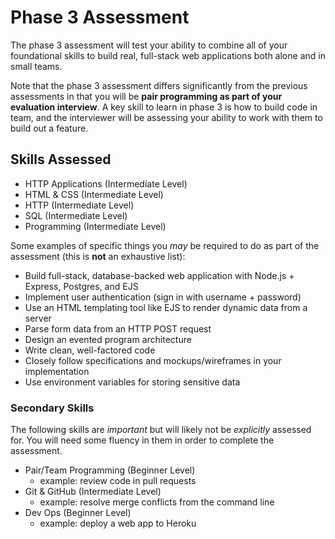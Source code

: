 # Phase 3 Assessment

The phase 3 assessment will test your ability to combine all of your foundational skills to build real, full-stack web applications both alone and in small teams.

Note that the phase 3 assessment differs significantly from the previous assessments in that you will be **pair programming as part of your evaluation interview**. A key skill to learn in phase 3 is how to build code in team, and the interviewer will be assessing your ability to work with them to build out a feature.

## Skills Assessed

- HTTP Applications (Intermediate Level)
- HTML & CSS (Intermediate Level)
- HTTP (Intermediate Level)
- SQL (Intermediate Level)
- Programming (Intermediate Level)

Some examples of specific things you _may_ be required to do as part of the assessment (this is **not** an exhaustive list):

- Build full-stack, database-backed web application with Node.js + Express, Postgres, and EJS
- Implement user authentication (sign in with username + password)
- Use an HTML templating tool like EJS to render dynamic data from a server
- Parse form data from an HTTP POST request
- Design an evented program architecture
- Write clean, well-factored code
- Closely follow specifications and mockups/wireframes in your implementation
- Use environment variables for storing sensitive data

### Secondary Skills

The following skills are _important_ but will likely not be _explicitly_ assessed for. You will need some fluency in them in order to complete the assessment.

- Pair/Team Programming (Beginner Level)
  - example: review code in pull requests
- Git & GitHub (Intermediate Level)
  - example: resolve merge conflicts from the command line
- Dev Ops (Beginner Level)
  - example: deploy a web app to Heroku
